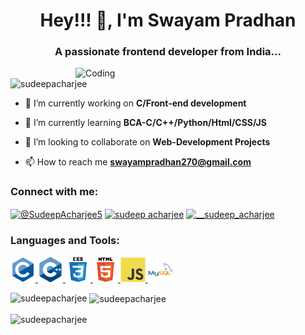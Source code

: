 <h1 align="center">Hey!!! 👋, I'm Swayam Pradhan</h1>
<h3 align="center">A passionate frontend developer from India...</h3>
<img align="right" alt="Coding" width="400" src=  "https://user-images.githubusercontent.com/37551474/113611467-3a567d80-9657-11eb-862b-b07b4f105c6f.gif">
<p align="left"> <img src="https://komarev.com/ghpvc/?username=Swayam2912&label=Profile%20views&color=0e75b6&style=flat" alt="sudeepacharjee" /> </p>

- 🔭 I’m currently working on **C/Front-end development**

- 🌱 I’m currently learning **BCA-C/C++/Python/Html/CSS/JS**

- 👯 I’m looking to collaborate on **Web-Development Projects**

- 📫 How to reach me **swayampradhan270@gmail.com**


<h3 align="left">Connect with me:</h3>
<p align="left">
<a href="https://twitter.com/@silentknight699" target="blank"><img align="center" src="https://raw.githubusercontent.com/rahuldkjain/github-profile-readme-generator/master/src/images/icons/Social/twitter.svg" alt="@SudeepAcharjee5" height="30" width="40" /></a>
<a href="https://linkedin.com/in/swayampradhan" target="blank"><img align="center" src="https://raw.githubusercontent.com/rahuldkjain/github-profile-readme-generator/master/src/images/icons/Social/linked-in-alt.svg" alt="sudeep acharjee" height="30" width="40" /></a>
<a href="https://instagram.com/_meadow_69" target="blank"><img align="center" src="https://raw.githubusercontent.com/rahuldkjain/github-profile-readme-generator/master/src/images/icons/Social/instagram.svg" alt="__sudeep_acharjee" height="30" width="40" /></a>
</p>

<h3 align="left">Languages and Tools:</h3>
<p align="left"> <a href="https://www.cprogramming.com/" target="_blank" rel="noreferrer"> <img src="https://raw.githubusercontent.com/devicons/devicon/master/icons/c/c-original.svg" alt="c" width="40" height="40"/> </a> <a href="https://www.w3schools.com/cpp/" target="_blank" rel="noreferrer"> <img src="https://raw.githubusercontent.com/devicons/devicon/master/icons/cplusplus/cplusplus-original.svg" alt="cplusplus" width="40" height="40"/> </a> <a href="https://www.w3schools.com/css/" target="_blank" rel="noreferrer"> <img src="https://raw.githubusercontent.com/devicons/devicon/master/icons/css3/css3-original-wordmark.svg" alt="css3" width="40" height="40"/> </a> <a href="https://www.w3.org/html/" target="_blank" rel="noreferrer"> <img src="https://raw.githubusercontent.com/devicons/devicon/master/icons/html5/html5-original-wordmark.svg" alt="html5" width="40" height="40"/> </a> <a href="https://developer.mozilla.org/en-US/docs/Web/JavaScript" target="_blank" rel="noreferrer"> <img src="https://raw.githubusercontent.com/devicons/devicon/master/icons/javascript/javascript-original.svg" alt="javascript" width="40" height="40"/> </a> <a href="https://www.mysql.com/" target="_blank" rel="noreferrer"> <img src="https://raw.githubusercontent.com/devicons/devicon/master/icons/mysql/mysql-original-wordmark.svg" alt="mysql" width="40" height="40"/> </a> </p>

<p><img align="left" src="https://github-readme-stats.vercel.app/api/top-langs?username=Swayam2912&show_icons=true&locale=en&layout=compact" alt="sudeepacharjee" /></p>

<p>&nbsp;<img align="center" src="https://github-readme-stats.vercel.app/api?username=Swayam2912&show_icons=true&locale=en" alt="sudeepacharjee" /></p>

<p><img align="center" src="https://github-readme-streak-stats.herokuapp.com/?user=Swayam2912&" alt="sudeepacharjee" /></p>
